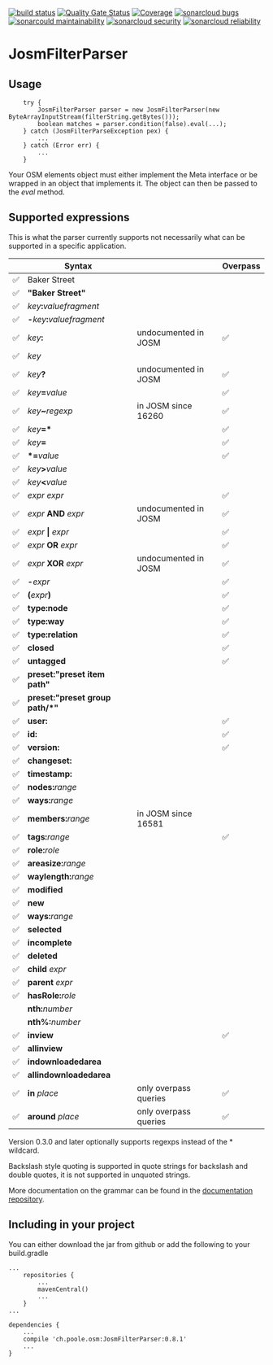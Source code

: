 [![build status](https://github.com/simonpoole/JosmFilterParser/actions/workflows/javalib.yml/badge.svg)](https://github.com/simonpoole/JosmFilterParser/actions) [![Quality Gate Status](https://sonarcloud.io/api/project_badges/measure?project=JosmFilterParser&metric=alert_status)](https://sonarcloud.io/dashboard?id=JosmFilterParser) [![Coverage](https://sonarcloud.io/api/project_badges/measure?project=JosmFilterParser&metric=coverage)](https://sonarcloud.io/dashboard?id=JosmFilterParser) [![sonarcloud bugs](https://sonarcloud.io/api/project_badges/measure?project=JosmFilterParser&metric=bugs)](https://sonarcloud.io/component_measures?id=JosmFilterParser&metric=bugs) [![sonarcould maintainability](https://sonarcloud.io/api/project_badges/measure?project=JosmFilterParser&metric=sqale_rating)](https://sonarcloud.io/component_measures?id=JosmFilterParser&metric=Maintainability) [![sonarcloud security](https://sonarcloud.io/api/project_badges/measure?project=JosmFilterParser&metric=security_rating)](https://sonarcloud.io/component_measures?id=JosmFilterParser&metric=Security) [![sonarcloud reliability](https://sonarcloud.io/api/project_badges/measure?project=JosmFilterParser&metric=reliability_rating)](https://sonarcloud.io/component_measures?id=JosmFilterParser&metric=Reliability)

# JosmFilterParser


## Usage

        try {
            JosmFilterParser parser = new JosmFilterParser(new ByteArrayInputStream(filterString.getBytes()));
            boolean matches = parser.condition(false).eval(...);
        } catch (JosmFilterParseException pex) {
            ...
        } catch (Error err) {
            ...
        }
        
Your OSM elements object must either implement the Meta interface or be wrapped in an object that implements it. The object can then be passed to the _eval_ method.

## Supported expressions

This is what the parser currently supports not necessarily what can be supported in a specific application.

|    |Syntax                          |                       | Overpass |
|--- |------------------------------- |---------------------- |----------|
|✅| Baker Street                        |                      |          |
|✅| __"Baker Street"__                 |                       |         | 
|✅| _key_**:**_valuefragment_          |                       |         |
|✅| **-**_key_**:**_valuefragment_      |                       |         |
|✅| _key_**:**                           | undocumented in JOSM | ✅                    |
|✅| _key_                              |                       |         | 
|✅| _key_**?**                           | undocumented in JOSM | ✅                     |
|✅| _key_**=**_value_                  |                       | ✅                         |
|✅| _key_**~**_regexp_                 | in JOSM since 16260   | ✅                          | 
|✅| *key*__=*__                         |                       | ✅                         | 
|✅| _key_**=**                          |                       | ✅                        |    
|✅| __*=__*value*                       |                       | ✅                        | 
|✅| _key_**>**_value_                  |                       |         |
|✅| _key_**<**_value_                  |                       |         |
|✅|_expr_ _expr_                        |                       | ✅                       |
|✅|_expr_ __AND__ _expr_               | undocumented in JOSM   | ✅                       |
|✅|_expr_ __&#124;__ _expr_             |                       | ✅                      | 
|✅|_expr_ __OR__ _expr_                 |                       | ✅                     | 
|✅|_expr_ __XOR__ _expr_                 | undocumented in JOSM | ✅                      |
|✅|__-__*expr*                           |                        | ✅                     | 
|✅|__(__*expr*__)__                      |                        | ✅                      | 
|✅|__type:node__                        |                        | ✅                    | 
|✅|__type:way__                         |                        | ✅                   | 
|✅|__type:relation__                    |                        | ✅                   | 
|✅|__closed__                           |                        | ✅                  | 
|✅|__untagged__                         |                        | ✅                   |
|✅|__preset:"__preset item path__"__    |                        |        | 
|✅|__preset:"__preset group path/*__"__ |                        |        | 
|✅|__user:__                            |                        | ✅                   |
|✅|__id:__                              |                        | ✅                   | 
|✅|__version:__                         |                        | ✅                  |
|✅|__changeset:__                       |                        |        |
|✅|__timestamp:__                       |                        |        |
|✅|__nodes:__*range*                    |                        |        |
|✅|__ways:__*range*                     |                        |        |
|✅|__members:__*range*                  | in JOSM since 16581    |        |
|✅|__tags:__*range*                     |                        | ✅                   |
|✅|__role:__*role*                      |                        |        |
|✅|__areasize:__*range*                 |                        |        |
|✅|__waylength:__*range*                |                        |        |
|✅|__modified__                         |                        |        |
|✅|__new__                              |                        |        |
|✅|__ways:__*range*                     |                        |        |
|✅|__selected__                         |                        |        |
|✅|__incomplete__                       |                        |        |
|✅|__deleted__                          |                        |        |
|✅|__child__ _expr_                    |                         |        |
|✅|__parent__ _expr_                   |                         |        |
|✅|__hasRole:__*role*                   |                        |        |
||__nth:__*number*                    |                         |        |
||__nth%:__*number*                   |                         |       |
|✅|__inview__                           |                        | ✅                 |
|✅|__allinview__                        |                        |        |
|✅|__indownloadedarea__                 |                        |        |
|✅|__allindownloadedarea__              |                        |        |
|✅|__in__ *place*                       | only overpass queries  | ✅                 |
|✅|__around__ *place*                   | only overpass queries  | ✅                   |

Version 0.3.0 and later optionally supports regexps instead of the * wildcard.

Backslash style quoting is supported in quote strings for backslash and double quotes, it is not supported in unquoted strings.

More documentation on the grammar can be found in the [documentation repository](https://github.com/simonpoole/JosmFilterDoc).

## Including in your project

You can either download the jar from github or add the following to your build.gradle

	...
	    repositories {
	        ...   
	        mavenCentral()
	        ...              
	    }
	...
	
	dependencies {
	    ...
	    compile 'ch.poole.osm:JosmFilterParser:0.8.1'
	    ...
	}
